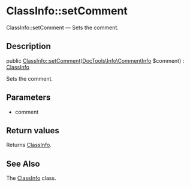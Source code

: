 ClassInfo::setComment
================

ClassInfo::setComment — Sets the comment.

Description
---------------


public [ClassInfo::setComment](https://github.com/lingtalfi/DocTools/blob/master/doc/api/DocTools/Info/ClassInfo/setComment.md)([DocTools\Info\CommentInfo](https://github.com/lingtalfi/DocTools/blob/master/doc/api/DocTools/Info/CommentInfo.md) $comment) : [ClassInfo](https://github.com/lingtalfi/DocTools/blob/master/doc/api/DocTools/Info/ClassInfo.md)




Sets the comment.




Parameters
--------------


- comment

    


Return values
----------------

Returns [ClassInfo](https://github.com/lingtalfi/DocTools/blob/master/doc/api/DocTools/Info/ClassInfo.md).









See Also
-----------

The [ClassInfo](https://github.com/lingtalfi/DocTools/blob/master/doc/api/DocTools/Info/ClassInfo.md) class.
